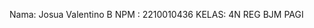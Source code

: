 Nama: Josua Valentino B
NPM : 2210010436
KELAS: 4N REG BJM PAGI


<!---
Josua436/Josua436 is a ✨ special ✨ repository because its `README.md` (this file) appears on your GitHub profile.
You can click the Preview link to take a look at your changes.
--->
